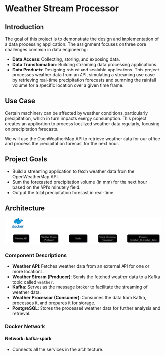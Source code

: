 # Weather Stream Processor
## Introduction
The goal of this project is to demonstrate the design and implementation of a data processing application. The assignment focuses on three core challenges common in data engineering:

- **Data Access**: Collecting, storing, and exposing data.
- **Data Transformation**: Building streaming data processing applications.
- **Data Products**: Designing robust and scalable applications.
This project processes weather data from an API, simulating a streaming use case by retrieving real-time precipitation forecasts and summing the rainfall volume for a specific location over a given time frame.

## Use Case
Certain machinery can be affected by weather conditions, particularly precipitation, which in turn impacts energy consumption. This project creates an application to process localized weather data regularly, focusing on precipitation forecasts.

We will use the OpenWeatherMap API to retrieve weather data for our office and process the precipitation forecast for the next hour.

## Project Goals
- Build a streaming application to fetch weather data from the OpenWeatherMap API.
- Sum the forecasted precipitation volume (in mm) for the next hour based on the API’s minutely field.
- Output the total precipitation forecast in real-time.

## Architecture
![Weather Processor](images/Weather_Processor.png)

### Component Descriptions
- **Weather API**: Fetches weather data from an external API for one or more locations.
- **Weather Stream (Producer)**: Sends the fetched weather data to a Kafka topic called `weather`.
- **Kafka**: Serves as the message broker to facilitate the streaming of weather data.
- **Weather Processor (Consumer)**: Consumes the data from Kafka, processes it, and prepares it for storage.
- **PostgreSQL**: Stores the processed weather data for further analysis and retrieval.
### Docker Network
#### Network: kafka-spark
- Connects all the services in the architecture.